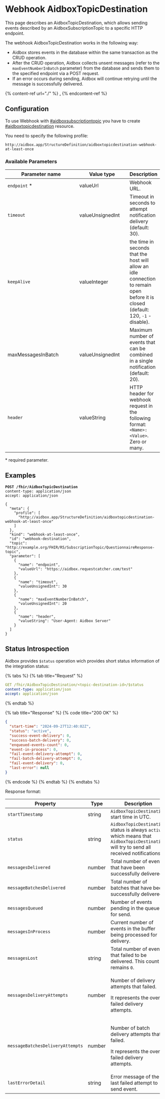 # Webhook AidboxTopicDestination

This page describes an AidboxTopicDestination, which allows sending events described by an AidboxSubscriptionTopic to a specific HTTP endpoint.

The webhook AidboxTopicDestination works in the following way:

* Aidbox stores events in the database within the same transaction as the CRUD operation.
* After the CRUD operation, Aidbox collects unsent messages (refer to the `maxEventNumberInBatch` parameter) from the database and sends them to the specified endpoint via a POST request.
* If an error occurs during sending, Aidbox will continue retrying until the message is successfully delivered.

{% content-ref url="./" %}
[.](./)
{% endcontent-ref %}

## Configuration

To use Webhook with [#aidboxsubscriptiontopic](./#aidboxsubscriptiontopic "mention") you have to create [#aidboxtopicdestination](./#aidboxtopicdestination "mention") resource.

You need to specify the following profile:

```
http://aidbox.app/StructureDefinition/aidboxtopicdestination-webhook-at-least-once
```

### Available Parameters

<table data-full-width="false"><thead><tr><th width="260">Parameter name</th><th width="161">Value type</th><th>Description</th></tr></thead><tbody><tr><td><code>endpoint</code> *</td><td>valueUrl</td><td>Webhook URL.</td></tr><tr><td><code>timeout</code></td><td>valueUnsignedInt</td><td>Timeout in seconds to attempt notification delivery (default: 30).</td></tr><tr><td><code>keepAlive</code></td><td>valueInteger</td><td>the time in seconds that the host will allow an idle connection to remain open before it is closed (default: 120, <code>-1</code> - disable).</td></tr><tr><td>maxMessagesInBatch</td><td>valueUnsignedInt</td><td>Maximum number of events that can be combined in a single notification (default: 20).</td></tr><tr><td><code>header</code></td><td>valueString</td><td>HTTP header for webhook request in the following format: <code>&#x3C;Name>: &#x3C;Value></code>. Zero or many.</td></tr></tbody></table>

\* required parameter.

## Examples

<pre><code><strong>POST /fhir/AidboxTopicDestination
</strong>content-type: application/json
accept: application/json

{
  "meta": {
    "profile": [
      "http://aidbox.app/StructureDefinition/aidboxtopicdestination-webhook-at-least-once"
    ]
  },
  "kind": "webhook-at-least-once",
  "id": "webhook-destination",
  "topic": "http://example.org/FHIR/R5/SubscriptionTopic/QuestionnaireResponse-topic",
  "parameter": [
    {
      "name": "endpoint",
      "valueUrl": "https://aidbox.requestcatcher.com/test"
    },
    {
      "name": "timeout",
      "valueUnsignedInt": 30
    },
    {
      "name": "maxEventNumberInBatch",
      "valueUnsignedInt": 20
    },
    {
      "name": "header",
      "valueString": "User-Agent: Aidbox Server"
    }
  ]
}
</code></pre>

## **Status Introspection**

Aidbox provides `$status` operation wich provides short status information of the integration status:

{% tabs %}
{% tab title="Request" %}
```yaml
GET /fhir/AidboxTopicDestination/<topic-destination-id>/$status
content-type: application/json
accept: application/json
```
{% endtab %}

{% tab title="Response" %}
{% code title="200 OK" %}
```json
{
  "start-time": "2024-09-27T12:40:02Z",
  "status": "active",
  "success-event-delivery": 0,
  "success-batch-delivery": 0,
  "enqueued-events-count": 0,
  "event-in-process": 0,
  "fail-event-delivery-attempt": 0,
  "fail-batch-delivery-attempt": 0,
  "fail-event-delivery": 0,
  "last-error": null
}
```
{% endcode %}
{% endtab %}
{% endtabs %}

Response format:

<table data-full-width="false"><thead><tr><th width="188">Property</th><th width="128">Type</th><th>Description</th></tr></thead><tbody><tr><td><code>startTimestamp</code></td><td>string</td><td><code>AidboxTopicDestination</code> start time in UTC.</td></tr><tr><td><code>status</code></td><td>string</td><td><code>AidboxTopicDestination</code> status is always <code>active</code>, which means that <code>AidboxTopicDestination</code> will try to send all received notifications.</td></tr><tr><td><code>messagesDelivered</code></td><td>number</td><td>Total number of events that have been successfully delivered.</td></tr><tr><td><code>messageBatchesDelivered</code></td><td>number</td><td>Total number of batches that have been successfully delivered.</td></tr><tr><td><code>messagesQueued</code></td><td>number</td><td>Number of events pending in the queue for send.</td></tr><tr><td><code>messagesInProcess</code></td><td>number</td><td>Current number of events in the buffer being processed for delivery.</td></tr><tr><td><code>messagesLost</code></td><td>string</td><td>Total number of events that failed to be delivered. This count remains <code>0</code>.</td></tr><tr><td><code>messagesDeliveryAttempts</code></td><td>number</td><td><p>Number of delivery attempts that failed. </p><p>It represents the overall failed delivery attempts.</p></td></tr><tr><td><code>messageBatchesDeliveryAttempts</code></td><td>number</td><td><p>Number of batch delivery attempts that failed. </p><p>It represents the overall failed delivery attempts.</p></td></tr><tr><td><code>lastErrorDetail</code></td><td>string</td><td>Error message of the last failed attempt to send event.</td></tr></tbody></table>
